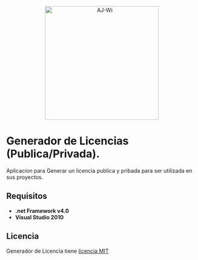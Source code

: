 <p align="center">
    <img src="https://github.com/AJ-Wi/AJ-Wi.github.io/blob/master/images/AJ-Wi.svg" width="300" title="AJ-Wi">
</p>

# Generador de Licencias (Publica/Privada).

Aplicacion para Generar un licencia publica y pribada para ser utilizada en sus proyectos.

## Requisitos

- **.net Framework v4.0**
- **Visual Studio 2010**

## Licencia

Generador de Licencia tiene [licencia MIT](https://github.com/AJ-Wi/AJ-GenerarLicencias_Vb/blob/master/LICENCE)

